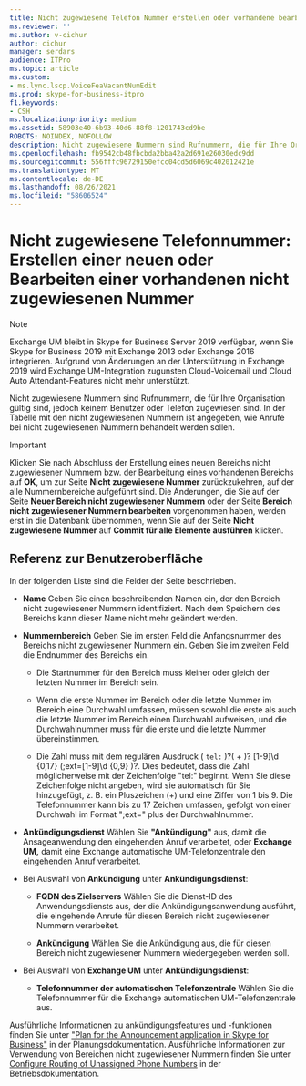 ```yaml
---
title: Nicht zugewiesene Telefon Nummer erstellen oder vorhandene bearbeiten
ms.reviewer: ''
ms.author: v-cichur
author: cichur
manager: serdars
audience: ITPro
ms.topic: article
ms.custom:
- ms.lync.lscp.VoiceFeaVacantNumEdit
ms.prod: skype-for-business-itpro
f1.keywords:
- CSH
ms.localizationpriority: medium
ms.assetid: 58903e40-6b93-40d6-88f8-1201743cd9be
ROBOTS: NOINDEX, NOFOLLOW
description: Nicht zugewiesene Nummern sind Rufnummern, die für Ihre Organisation gültig sind, jedoch keinem Benutzer oder Telefon zugewiesen sind. In der Tabelle mit den nicht zugewiesenen Nummern ist angegeben, wie Anrufe bei nicht zugewiesenen Nummern behandelt werden sollen.
ms.openlocfilehash: fb9542cb48fbcbda2bba42a2d691e26030edc9dd
ms.sourcegitcommit: 556fffc96729150efcc04cd5d6069c402012421e
ms.translationtype: MT
ms.contentlocale: de-DE
ms.lasthandoff: 08/26/2021
ms.locfileid: "58606524"
---
```

# <a name="unassigned-phone-number-create-new-or-edit-existing"></a>Nicht zugewiesene Telefonnummer: Erstellen einer neuen oder Bearbeiten einer vorhandenen nicht zugewiesenen Nummer

> [!NOTE]
> Exchange UM bleibt in Skype for Business Server 2019 verfügbar, wenn Sie Skype for Business 2019 mit Exchange 2013 oder Exchange 2016 integrieren. Aufgrund von Änderungen an der Unterstützung in Exchange 2019 wird Exchange UM-Integration zugunsten Cloud-Voicemail und Cloud Auto Attendant-Features nicht mehr unterstützt.

Nicht zugewiesene Nummern sind Rufnummern, die für Ihre Organisation gültig sind, jedoch keinem Benutzer oder Telefon zugewiesen sind. In der Tabelle mit den nicht zugewiesenen Nummern ist angegeben, wie Anrufe bei nicht zugewiesenen Nummern behandelt werden sollen.

> [!IMPORTANT]
> Klicken Sie nach Abschluss der Erstellung eines neuen Bereichs nicht zugewiesener Nummern bzw. der Bearbeitung eines vorhandenen Bereichs auf **OK**, um zur Seite **Nicht zugewiesene Nummer** zurückzukehren, auf der alle Nummernbereiche aufgeführt sind. Die Änderungen, die Sie auf der Seite **Neuer Bereich nicht zugewiesener Nummern** oder der Seite **Bereich nicht zugewiesener Nummern bearbeiten** vorgenommen haben, werden erst in die Datenbank übernommen, wenn Sie auf der Seite **Nicht zugewiesene Nummer** auf **Commit für alle Elemente ausführen** klicken.

## <a name="ui-reference"></a>Referenz zur Benutzeroberfläche

In der folgenden Liste sind die Felder der Seite beschrieben.

- **Name** Geben Sie einen beschreibenden Namen ein, der den Bereich nicht zugewiesener Nummern identifiziert. Nach dem Speichern des Bereichs kann dieser Name nicht mehr geändert werden.

- **Nummernbereich** Geben Sie im ersten Feld die Anfangsnummer des Bereichs nicht zugewiesener Nummern ein. Geben Sie im zweiten Feld die Endnummer des Bereichs ein.

  - Die Startnummer für den Bereich muss kleiner oder gleich der letzten Nummer im Bereich sein.

  - Wenn die erste Nummer im Bereich oder die letzte Nummer im Bereich eine Durchwahl umfassen, müssen sowohl die erste als auch die letzte Nummer im Bereich einen Durchwahl aufweisen, und die Durchwahlnummer muss für die erste und die letzte Nummer übereinstimmen.

  - Die Zahl muss mit dem regulären Ausdruck ( `tel:` )?( \+ )? [1-9]\d {0,17} (;ext=[1-9]\d {0,9} )?. Dies bedeutet, dass die Zahl möglicherweise mit der Zeichenfolge "tel:" beginnt. Wenn Sie diese Zeichenfolge nicht angeben, wird sie automatisch für Sie hinzugefügt, z. B. ein Pluszeichen (+) und eine Ziffer von 1 bis 9. Die Telefonnummer kann bis zu 17 Zeichen umfassen, gefolgt von einer Durchwahl im Format ";ext=" plus der Durchwahlnummer.

- **Ankündigungsdienst** Wählen Sie **"Ankündigung"** aus, damit die Ansageanwendung den eingehenden Anruf verarbeitet, oder **Exchange UM,** damit eine Exchange automatische UM-Telefonzentrale den eingehenden Anruf verarbeitet.

- Bei Auswahl von **Ankündigung** unter **Ankündigungsdienst**:

  - **FQDN des Zielservers** Wählen Sie die Dienst-ID des Anwendungsdiensts aus, der die Ankündigungsanwendung ausführt, die eingehende Anrufe für diesen Bereich nicht zugewiesener Nummern verarbeitet.

  - **Ankündigung** Wählen Sie die Ankündigung aus, die für diesen Bereich nicht zugewiesener Nummern wiedergegeben werden soll.

- Bei Auswahl von **Exchange UM** unter **Ankündigungsdienst**:

  - **Telefonnummer der automatischen Telefonzentrale** Wählen Sie die Telefonnummer für die Exchange automatischen UM-Telefonzentrale aus.

Ausführliche Informationen zu ankündigungsfeatures und -funktionen finden Sie unter ["Plan for the Announcement application in Skype for Business"](../../../plan-your-deployment/enterprise-voice-solution/announcement.md) in der Planungsdokumentation. Ausführliche Informationen zur Verwendung von Bereichen nicht zugewiesener Nummern finden Sie unter [Configure Routing of Unassigned Phone Numbers](/previous-versions/office/lync-server-2013/lync-server-2013-configure-unassigned-phone-numbers) in der Betriebsdokumentation.